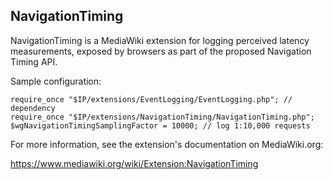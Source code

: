 NavigationTiming
----------------

NavigationTiming is a MediaWiki extension for logging perceived latency
measurements, exposed by browsers as part of the proposed Navigation
Timing API.

Sample configuration:

```
require_once "$IP/extensions/EventLogging/EventLogging.php"; // dependency
require_once "$IP/extensions/NavigationTiming/NavigationTiming.php";
$wgNavigationTimingSamplingFactor = 10000; // log 1:10,000 requests
```

For more information, see the extension's documentation on MediaWiki.org:

https://www.mediawiki.org/wiki/Extension:NavigationTiming

